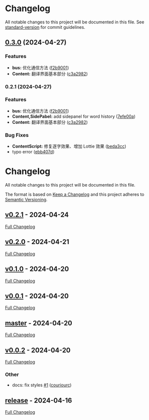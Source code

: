 # Changelog

All notable changes to this project will be documented in this file. See [standard-version](https://github.com/conventional-changelog/standard-version) for commit guidelines.

## [0.3.0](https://github.com/couriourc/OpenTranslatorExtension/compare/v0.2.1...v0.3.0) (2024-04-27)


### Features

* **bus:** 优化通信方法 ([f2b9001](https://github.com/couriourc/OpenTranslatorExtension/commit/f2b9001024c187e165c179b950e210e7e0e4f021))
* **Content:** 翻译界面基本部分 ([c3a2982](https://github.com/couriourc/OpenTranslatorExtension/commit/c3a2982b51169efafdde168877497c4db1e04db6))

### 0.2.1 (2024-04-27)


### Features

* **bus:** 优化通信方法 ([f2b9001](https://github.com/couriourc/OpenTranslatorExtension/commit/f2b9001024c187e165c179b950e210e7e0e4f021))
* **Content,SidePabel:** add sidepanel for word history ([7efe00a](https://github.com/couriourc/OpenTranslatorExtension/commit/7efe00a78f5d2e4fd695c1bbcb3eb603a4a0577b))
* **Content:** 翻译界面基本部分 ([c3a2982](https://github.com/couriourc/OpenTranslatorExtension/commit/c3a2982b51169efafdde168877497c4db1e04db6))


### Bug Fixes

* **ContentScript:** 修复逐字效果、增加 Lottie 效果 ([beda3cc](https://github.com/couriourc/OpenTranslatorExtension/commit/beda3ccac2aa9ebca91afe8359c622579a289d3d))
* typo error ([ebb407d](https://github.com/couriourc/OpenTranslatorExtension/commit/ebb407ddc79ea44a6ed8a244e37e7d53b08ab98a))

<!-- markdownlint-disable MD024 -->
# Changelog

All notable changes to this project will be documented in this file.

The format is based on [Keep a Changelog](http://keepachangelog.com/en/1.0.0/) and this project adheres to [Semantic Versioning](http://semver.org).

## [v0.2.1](https://github.com/couriourc/OpenTranslatorExtension/tree/v0.2.1) - 2024-04-24

[Full Changelog](https://github.com/couriourc/OpenTranslatorExtension/compare/v0.2.0...v0.2.1)

## [v0.2.0](https://github.com/couriourc/OpenTranslatorExtension/tree/v0.2.0) - 2024-04-21

[Full Changelog](https://github.com/couriourc/OpenTranslatorExtension/compare/v0.1.0...v0.2.0)

## [v0.1.0](https://github.com/couriourc/OpenTranslatorExtension/tree/v0.1.0) - 2024-04-20

[Full Changelog](https://github.com/couriourc/OpenTranslatorExtension/compare/v0.0.1...v0.1.0)

## [v0.0.1](https://github.com/couriourc/OpenTranslatorExtension/tree/v0.0.1) - 2024-04-20

[Full Changelog](https://github.com/couriourc/OpenTranslatorExtension/compare/master...v0.0.1)

## [master](https://github.com/couriourc/OpenTranslatorExtension/tree/master) - 2024-04-20

[Full Changelog](https://github.com/couriourc/OpenTranslatorExtension/compare/v0.0.2...master)

## [v0.0.2](https://github.com/couriourc/OpenTranslatorExtension/tree/v0.0.2) - 2024-04-20

[Full Changelog](https://github.com/couriourc/OpenTranslatorExtension/compare/release...v0.0.2)

### Other

- docs: fix styles [#1](https://github.com/couriourc/OpenTranslatorExtension/pull/1) ([couriourc](https://github.com/couriourc))

## [release](https://github.com/couriourc/OpenTranslatorExtension/tree/release) - 2024-04-16

[Full Changelog](https://github.com/couriourc/OpenTranslatorExtension/compare/224f43be2a17a1777be5e902eb78a0f60f48a255...release)
